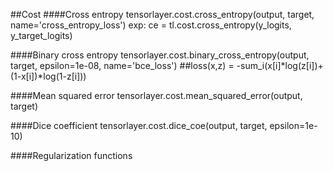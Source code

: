 ##Cost
####Cross entropy
 tensorlayer.cost.cross_entropy(output, target, name='cross_entropy_loss')
 exp: 
	ce = tl.cost.cross_entropy(y_logits, y_target_logits)

####Binary cross entropy
 tensorlayer.cost.binary_cross_entropy(output, target, epsilon=1e-08, name='bce_loss')
 ##loss(x,z) = -sum_i(x[i]*log(z[i])+(1-x[i])*log(1-z[i]))

####Mean squared error
 tensorlayer.cost.mean_squared_error(output, target)

####Dice coefficient
 tensorlayer.cost.dice_coe(output, target, epsilon=1e-10)

####Regularization functions


